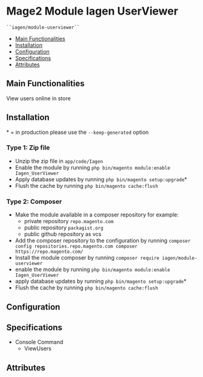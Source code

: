 # Mage2 Module Iagen UserViewer

    ``iagen/module-userviewer``

 - [Main Functionalities](#markdown-header-main-functionalities)
 - [Installation](#markdown-header-installation)
 - [Configuration](#markdown-header-configuration)
 - [Specifications](#markdown-header-specifications)
 - [Attributes](#markdown-header-attributes)


## Main Functionalities
View users online in store

## Installation
\* = in production please use the `--keep-generated` option

### Type 1: Zip file

 - Unzip the zip file in `app/code/Iagen`
 - Enable the module by running `php bin/magento module:enable Iagen_UserViewer`
 - Apply database updates by running `php bin/magento setup:upgrade`\*
 - Flush the cache by running `php bin/magento cache:flush`

### Type 2: Composer

 - Make the module available in a composer repository for example:
    - private repository `repo.magento.com`
    - public repository `packagist.org`
    - public github repository as vcs
 - Add the composer repository to the configuration by running `composer config repositories.repo.magento.com composer https://repo.magento.com/`
 - Install the module composer by running `composer require iagen/module-userviewer`
 - enable the module by running `php bin/magento module:enable Iagen_UserViewer`
 - apply database updates by running `php bin/magento setup:upgrade`\*
 - Flush the cache by running `php bin/magento cache:flush`


## Configuration




## Specifications

 - Console Command
	- ViewUsers


## Attributes



